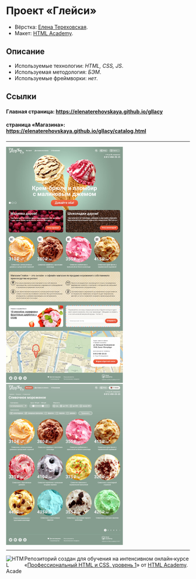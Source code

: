 # Проект «Глейси»

* Вёрстка: [Елена Тереховская](https://github.com/elenaterehovskaya).
* Макет: [HTML Academy](https://htmlacademy.ru).

## Описание

* Используемые технологии: _HTML, CSS, JS_.
* Используемая методология: _БЭМ_.
* Используемые фреймворки: _нет_.

## Ссылки

#### Главная страница: <a href="https://elenaterehovskaya.github.io/gllacy" target="_blank">https://elenaterehovskaya.github.io/gllacy</a>

#### страница «Магазина»: <a href="https://elenaterehovskaya.github.io/gllacy/catalog.html" target="_blank">https://elenaterehovskaya.github.io/gllacy/catalog.html</a>

####

---

<p>
  <img width="320" alt="Главная страница «Глейси»" src="https://github.com/elenaterehovskaya/elenaterehovskaya.github.io/blob/master/img/gllacy-index-1200.jpg">
  <img valign="top" width="320" alt="Страница «Магазина»" src="https://github.com/elenaterehovskaya/elenaterehovskaya.github.io/blob/master/img/gllacy-catalog-1200.jpg">
</p>

---

<a href="https://htmlacademy.ru/intensive/htmlcss">
  <img align="left" width="50" height="50" alt="HTML Academy" src="https://up.htmlacademy.ru/static/img/intensive/htmlcss/logo-for-github-2.png">
</a>

Репозиторий создан для обучения на интенсивном онлайн‑курсе «[Профессиональный HTML и CSS, уровень 1](https://htmlacademy.ru/intensive/htmlcss)» от [HTML Academy](https://htmlacademy.ru).
